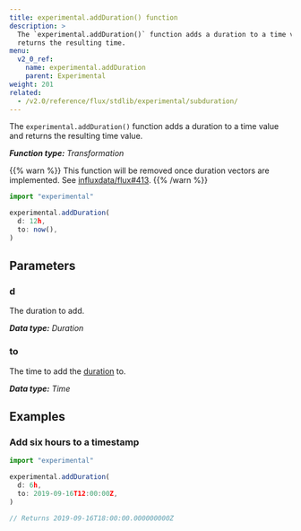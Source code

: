 ```yaml
---
title: experimental.addDuration() function
description: >
  The `experimental.addDuration()` function adds a duration to a time value and
  returns the resulting time.
menu:
  v2_0_ref:
    name: experimental.addDuration
    parent: Experimental
weight: 201
related:
  - /v2.0/reference/flux/stdlib/experimental/subduration/
---
```


The `experimental.addDuration()` function adds a duration to a time value and
returns the resulting time value.

_**Function type:** Transformation_

{{% warn %}}
This function will be removed once duration vectors are implemented.
See [influxdata/flux#413](https://github.com/influxdata/flux/issues/413).
{{% /warn %}}

```js
import "experimental"

experimental.addDuration(
  d: 12h,
  to: now(),
)
```

## Parameters

### d
The duration to add.

_**Data type:** Duration_

### to
The time to add the [duration](#d) to.

_**Data type:** Time_

## Examples

### Add six hours to a timestamp
```js
import "experimental"

experimental.addDuration(
  d: 6h,
  to: 2019-09-16T12:00:00Z,
)

// Returns 2019-09-16T18:00:00.000000000Z
```
